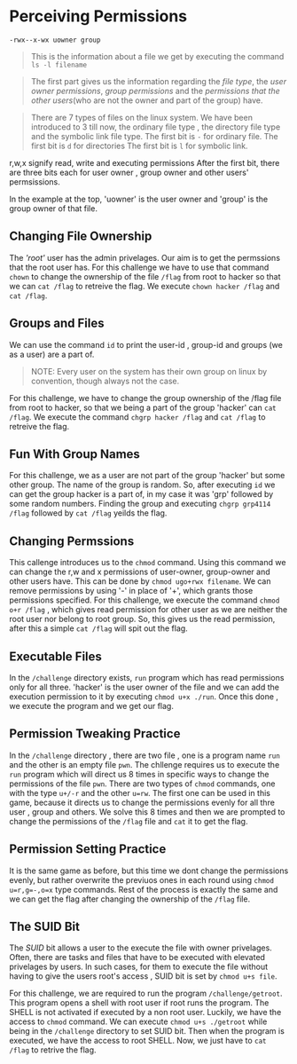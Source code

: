 # **Perceiving Permissions**
`-rwx--x-wx uowner group`

>This is the information about a file we get by executing the command `ls -l filename`

>The first part gives us the information regarding the *file type*, the *user owner permissions*, *group permissions* and the *permissions that the other users*(who are not the owner and part of the group) have.

>There are 7 types of files on the linux system. We have been introduced to 3 till now, the ordinary file type , the directory file type and the symbolic link file type.
>The first bit is `-` for ordinary file.
>The first bit is `d` for directories
>The first bit is `l` for symbolic link.

r,w,x signify read, write and executing permissions
After the first bit, there are three bits each for user owner , group owner and other users' permsissions.

In the example at the top, 'uowner' is the user owner and 'group' is the group owner of that file.

## **Changing File Ownership**
The _'root'_ user has the admin privelages. Our aim is to get the permssions that the root user has.
For this challenge we have to use that command `chown` to change the ownership of the file `/flag` from root to hacker so that we can `cat /flag` to retreive the flag. We execute `chown hacker /flag` and `cat /flag`.
## **Groups and Files**
We can use the command `id` to print the user-id , group-id and groups (we as a user) are a part of.

>NOTE: Every user on the system has their own group on linux by convention, though always not the case.

For this challenge, we have to change the group ownership of the /flag file from root to hacker, so that we being a part of the group 'hacker' can `cat /flag`. We execute the command `chgrp hacker /flag` and `cat /flag` to retreive the flag.

## **Fun With Group Names**
For this challenge, we as a user are not part of the group 'hacker' but some other group. The name of the group is random. So, after executing `id` we can get the group hacker is a part of, in my case it was 'grp' followed by some random numbers. Finding the group and executing `chgrp grp4114 /flag` followed by `cat /flag` yeilds the flag.

## **Changing Permssions**
This callenge introduces us to the `chmod` command. Using this command we can change the r,w and x permissions of user-owner, group-owner and other users have. This can be done by `chmod ugo+rwx filename`. We can remove permissions by using '-' in place of '+', which grants those permissions specified.
For this challenge, we execute the command `chmod o+r /flag` , which gives read permission for other user as we are neither the root user nor belong to root group. So, this gives us the read permission, after this a simple `cat /flag` will spit out the flag.

## **Executable Files**
In the `/challenge` directory exists, `run` program which has read permissions only for all three. 'hacker' is the user owner of the file and we can add the execution permission to it by executing `chmod u+x ./run`. Once this done , we execute the program and we get our flag.


## **Permission Tweaking Practice**
In the `/challenge` directory , there are two file , one is a program name `run` and the other is an empty file `pwn`. The chllenge requires us to execute the `run` program which will direct us 8 times in specific ways to change the permissions of the file `pwn`. 
There are two types of `chmod` commands, one with the type `u+/-r` and the other `u=rw`. The first one can be used in this game, because it directs us to change the permissions evenly for all thre user , group and others.
We solve this 8 times and then we are prompted to change the permissions of the `/flag` file and `cat` it to get the flag.

## **Permission Setting Practice**
It is the same game as before, but this time we dont change the permissions evenly, but rather overwrite the previuos ones in each round using `chmod u=r,g=-,o=x` type commands. Rest of the process is exactly the same and we can get the flag after changing the ownership of the `/flag` file.

## **The SUID Bit**
The _SUID_ bit allows a user to the execute the file with owner privelages. Often, there are tasks and files that have to be executed with elevated privelages by users. In such cases, for them to execute the file without having to give the users root's access , SUID bit is set by `chmod u+s file`.


For this challenge, we are required to run the program `/challenge/getroot`. This program opens a shell with root user if root runs the program. The SHELL is not activated if executed by a non root user. Luckily, we have the access to `chmod` command. We can execute `chmod u+s ./getroot` while being in the `/challenge` directory to set SUID bit. Then when the program is executed, we have the access to root SHELL. Now, we just have to `cat /flag` to retrive the flag.

















